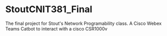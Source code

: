 # StoutCNIT381_Final
The final project for Stout's Network Programability class. A Cisco Webex Teams Catbot to interact with a cisco CSR1000v
